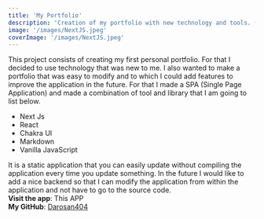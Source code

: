 ```yaml
---
title: 'My Portfolio'
description: 'Creation of my portfolio with new technology and tools. (The application you are in now).'
image: '/images/NextJS.jpeg'
coverImage: '/images/NextJS.jpeg'
---
```


This project consists of creating my first personal portfolio. For that I decided to use technology that was new to me. I also wanted to make a portfolio that was easy to modify and to which I could add features to improve the application in the future. For that I made a SPA (Single Page Application) and made a combination of tool and library that I am going to list below.
- Next Js
- React
- Chakra UI
- Markdown
- Vanilla JavaScript

It is a static application that you can easily update without compiling the application every time you update something. In the future I would like to add a nice backend so that I can modify the application from within the application and not have to go to the source code.  
**Visit the app**: This APP  
**My GitHub**: [Darosan404](https://www.github.com/Darosan404 "My Github")